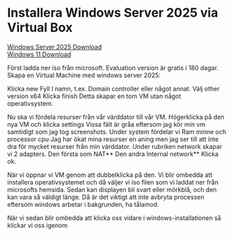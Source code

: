 # Installera Windows Server 2025 via Virtual Box

[Windows Server 2025 Download](https://www.microsoft.com/en-us/evalcenter/evaluate-windows-server-2025)  
[Windows 11 Download](https://www.microsoft.com/en-us/evalcenter/evaluate-windows-11-enterprise)  


Först ladda ner iso från microsoft. Evaluation version är gratis i 180 dagar.  
Skapa en Virtual Machine med windows server 2025:

Klicka new 
Fyll I namn, t.ex. Domain controller eller något annat. 
Välj other version x64
Klicka finish
Detta skapar en tom VM utan något operativsystem.

Nu ska vi fördela resurser från vår värddator till vår VM.
Högerklicka på den nya VM och klicka settings
Vissa fält är gråa eftersom jag kör min vm samtidigt som jag tog screenshots.
Under system fördelar vi Ram minne och processor cpu
Jag har ökat mina resurser en aning men jag ser till att inte dra för mycket resurser från min värddator. 
Under rubriken network skapar vi 2 adapters. Den första som NAT**
Den andra Internal network**
Klicka ok.

När vi öppnar vi VM genom att dubbelklicka på den.
Vi blir ombedda att installera operativsystemet och då väljer vi iso filen som vi laddat ner från microsofts hemsida. 
Sedan kan displayen bli svart eller mörkblå, och den kan vara så väldigt länge. Då är det viktigt att inte avbryta processen eftersom windows arbetar i bakgrunden, ha tålamod. 

När vi sedan blir ombedda att klicka oss vidare i windows-installationen så klickar vi oss igenom 
